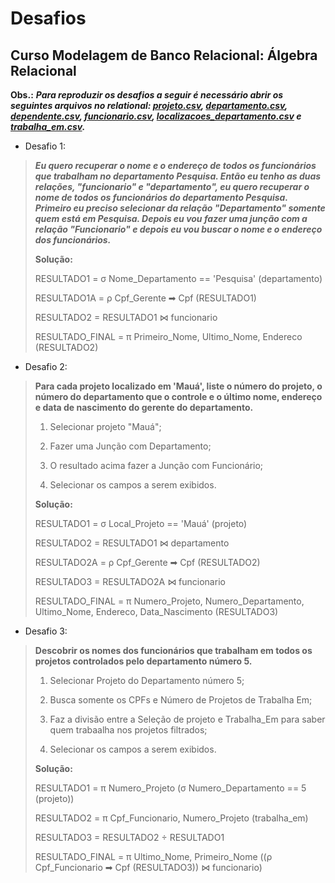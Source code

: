 # Desafios


## Curso Modelagem de Banco Relacional: Álgebra Relacional

**Obs.:** ***Para reproduzir os desafios a seguir é necessário abrir os seguintes arquivos no relational: [projeto.csv](), [departamento.csv](https://github.com/dario-gms/Modelagem-de-Dados/blob/main/departamento.csv), [dependente.csv](https://github.com/dario-gms/Modelagem-de-Dados/blob/main/dependente.csv), [funcionario.csv](https://github.com/dario-gms/Modelagem-de-Dados/blob/main/funcionario.csv), [localizacoes_departamento.csv](https://github.com/dario-gms/Modelagem-de-Dados/blob/main/localizacoes_departameto.csv) e [trabalha_em.csv](https://github.com/dario-gms/Modelagem-de-Dados/blob/main/trabalha_em.csv).***

- Desafio 1:
> ***Eu quero recuperar o nome e o endereço de todos os funcionários que trabalham no departamento Pesquisa. Então eu tenho as duas relações, "funcionario" e "departamento", eu quero recuperar o nome de todos os funcionários do departamento Pesquisa.
> Primeiro eu preciso selecionar da relação "Departamento" somente quem está em Pesquisa. Depois eu vou fazer uma junção com a relação "Funcionario" e depois eu vou buscar o nome e o endereço dos funcionários.***
> 
> **Solução:**
> 
> RESULTADO1 = σ Nome_Departamento == 'Pesquisa' (departamento)
> 
> RESULTADO1A = ρ Cpf_Gerente ➡ Cpf (RESULTADO1)
> 
> RESULTADO2 = RESULTADO1 ⋈ funcionario
> 
> RESULTADO_FINAL = π Primeiro_Nome, Ultimo_Nome, Endereco (RESULTADO2)

- Desafio 2:
> **Para cada projeto localizado em 'Mauá', liste o número do projeto, o número do departamento que o controle e o último nome, endereço e data de nascimento do gerente do departamento.**
> 
> 1. Selecionar projeto "Mauá";
> 
> 2. Fazer uma Junção com Departamento;
> 
> 3. O resultado acima fazer a Junção com Funcionário;
> 
> 4. Selecionar os campos a serem exibidos.
> 
> **Solução:**
> 
> RESULTADO1 = σ Local_Projeto == 'Mauá' (projeto)
> 
> RESULTADO2 = RESULTADO1 ⋈ departamento
> 
> RESULTADO2A = ρ Cpf_Gerente ➡ Cpf (RESULTADO2)
> 
> RESULTADO3 = RESULTADO2A ⋈ funcionario
> 
> RESULTADO_FINAL = π Numero_Projeto, Numero_Departamento, Ultimo_Nome, Endereco, Data_Nascimento (RESULTADO3)

- Desafio 3:
> **Descobrir os nomes dos funcionários que trabalham em todos os projetos controlados pelo departamento número 5.**
> 
> 1. Selecionar Projeto do Departamento número 5;
> 
> 2. Busca somente os CPFs e Número de Projetos de Trabalha Em;
> 
> 3. Faz a divisão entre a Seleção de projeto e Trabalha_Em para saber quem trabaalha nos projetos filtrados;
> 
> 4. Selecionar os campos a serem exibidos.
> 
> **Solução:**
> 
> RESULTADO1 = π Numero_Projeto (σ Numero_Departamento == 5 (projeto))
> 
> RESULTADO2 = π Cpf_Funcionario, Numero_Projeto (trabalha_em)
> 
> RESULTADO3 = RESULTADO2 ÷ RESULTADO1
> 
> RESULTADO_FINAL = π Ultimo_Nome, Primeiro_Nome ((ρ Cpf_Funcionario ➡ Cpf (RESULTADO3)) ⋈ funcionario)

